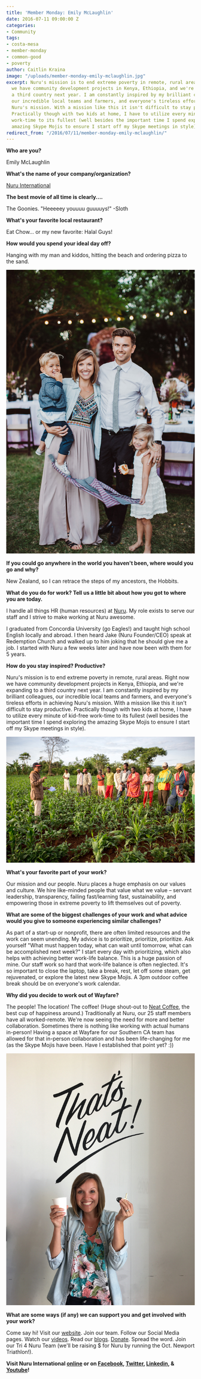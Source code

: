 ```yaml
---
title: 'Member Monday: Emily McLaughlin'
date: 2016-07-11 09:00:00 Z
categories:
- Community
tags:
- costa-mesa
- member-monday
- common-good
- poverty
author: Caitlin Kraina
image: "/uploads/member-monday-emily-mclaughlin.jpg"
excerpt: Nuru's mission is to end extreme poverty in remote, rural areas. Right now
  we have community development projects in Kenya, Ethiopia, and we're expanding to
  a third country next year. I am constantly inspired by my brilliant colleagues,
  our incredible local teams and farmers, and everyone's tireless efforts in achieving
  Nuru's mission. With a mission like this it isn't difficult to stay productive.
  Practically though with two kids at home, I have to utilize every minute of kid-free
  work-time to its fullest (well besides the important time I spend exploring the
  amazing Skype Mojis to ensure I start off my Skype meetings in style).
redirect_from: "/2016/07/11/member-monday-emily-mclaughlin/"
---
```


**Who are you?**

Emily McLaughlin

**What's the name of your company/organization?**

[Nuru International](http://www.nuruinternational.org)

**The best movie of all time is clearly....**

The Goonies. "Heeeeey youuuu guuuuys!" -Sloth

**What's your favorite local restaurant?**

Eat Chow... or my new favorite: Halal Guys!

**How would you spend your ideal day off?**

Hanging with my man and kiddos, hitting the beach and ordering pizza to the sand.

![Emily McLaughin](/uploads/member-monday-emily-mclaughlin-2.jpg)

**If you could go anywhere in the world you haven't been, where would you go and why?**

New Zealand, so I can retrace the steps of my ancestors, the Hobbits.

**What do you do for work? Tell us a little bit about how you got to where you are today.**

I handle all things HR (human resources) at [Nuru](http://www.nuruinternational.org). My role exists to serve our staff and I strive to make working at Nuru awesome.

I graduated from Concordia University (go Eagles!) and taught high school English locally and abroad. I then heard Jake (Nuru Founder/CEO) speak at Redemption Church and walked up to him joking that he should give me a job. I started with Nuru a few weeks later and have now been with them for 5 years.

**How do you stay inspired? Productive?**

Nuru's mission is to end extreme poverty in remote, rural areas. Right now we have community development projects in Kenya, Ethiopia, and we're expanding to a third country next year. I am constantly inspired by my brilliant colleagues, our incredible local teams and farmers, and everyone's tireless efforts in achieving Nuru's mission. With a mission like this it isn't difficult to stay productive. Practically though with two kids at home, I have to utilize every minute of kid-free work-time to its fullest (well besides the important time I spend exploring the amazing Skype Mojis to ensure I start off my Skype meetings in style).

![Emily McLaughlin](/uploads/member-monday-emily-mclaughlin-3.jpg)

**What's your favorite part of your work?**

Our mission and our people. Nuru places a huge emphasis on our values and culture. We hire like-minded people that value what we value – servant leadership, transparency, failing fast/learning fast, sustainability, and empowering those in extreme poverty to lift themselves out of poverty.

**What are some of the biggest challenges of your work and what advice would you give to someone experiencing similar challenges?**

As part of a start-up or nonprofit, there are often limited resources and the work can seem unending. My advice is to prioritize, prioritize, prioritize. Ask yourself "What must happen today, what can wait until tomorrow, what can be accomplished next week?" I start every day with prioritizing, which also helps with achieving better work-life balance. This is a huge passion of mine. Our staff work so hard that work-life balance is often neglected. It's so important to close the laptop, take a break, rest, let off some steam, get rejuvenated, or explore the latest new Skype Mojis. A 3pm outdoor coffee break should be on everyone's work calendar.

**Why did you decide to work out of Wayfare?**

The people! The location! The coffee! (Huge shout-out to [Neat Coffee](http://neat.coffee), the best cup of happiness around.) Traditionally at Nuru, our 25 staff members have all worked-remote. We're now seeing the need for more and better collaboration. Sometimes there is nothing like working with actual humans in-person! Having a space at Wayfare for our Southern CA team has allowed for that in-person collaboration and has been life-changing for me (as the Skype Mojis have been. Have I established that point yet? :))

![Emily McLaughlin](/uploads/member-monday-emily-mclaughlin-4.jpg)

**What are some ways (if any) we can support you and get involved with your work?**

Come say hi! Visit our [website](http://www.nuruinternational.org). Join our team. Follow our Social Media pages. Watch our [videos](https://www.youtube.com/user/nuruinternational). Read our [blogs](http://www.nuruinternational.org/blog/). [Donate](http://www.nuruinternational.org/donate/). Spread the word. Join our Tri 4 Nuru Team (we'll be raising $ for Nuru by running the Oct. Newport Triathlon!).

**Visit Nuru International [online](http://www.nuruinternational.org) or on [Facebook](http://www.facebook.com/nuruinternational), [Twitter](http://www.twitter.com/iamnuru), [Linkedin](https://www.linkedin.com/company/nuru-international), & [Youtube](https://www.youtube.com/user/nuruinternational)!**
